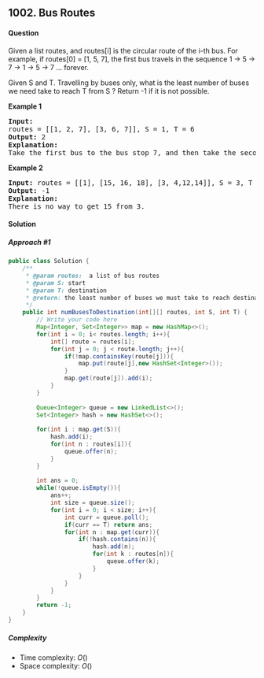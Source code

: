 ## 1002. Bus Routes
#### Question
Given a list routes, and routes[i] is the circular route of the i-th bus. For example, if routes[0] = [1, 5, 7], the first bus travels in the sequence 1 -> 5 -> 7 -> 1 -> 5 -> 7 ... forever.

Given S and T. Travelling by buses only, what is the least number of buses we need take to reach T from S ? Return -1 if it is not possible.


**Example 1**
<pre>
<b>Input:</b> 
routes = [[1, 2, 7], [3, 6, 7]], S = 1, T = 6
<b>Output:</b> 2
<b>Explanation:</b>
Take the first bus to the bus stop 7, and then take the second bus to 6.
</pre>

**Example 2**
<pre>
<b>Input:</b> routes = [[1], [15, 16, 18], [3, 4,12,14]], S = 3, T = 15
<b>Output:</b> -1
<b>Explanation:</b>
There is no way to get 15 from 3.
</pre>

#### Solution
##### Approach #1

```java
public class Solution {
    /**
     * @param routes:  a list of bus routes
     * @param S: start
     * @param T: destination
     * @return: the least number of buses we must take to reach destination
     */
    public int numBusesToDestination(int[][] routes, int S, int T) {
        // Write your code here
        Map<Integer, Set<Integer>> map = new HashMap<>();
        for(int i = 0; i< routes.length; i++){
            int[] route = routes[i];
            for(int j = 0; j < route.length; j++){
                if(!map.containsKey(route[j])){
                    map.put(route[j],new HashSet<Integer>());
                }
                map.get(route[j]).add(i);
            }
        }
        
        Queue<Integer> queue = new LinkedList<>();
        Set<Integer> hash = new HashSet<>();
        
        for(int i : map.get(S)){
            hash.add(i);
            for(int n : routes[i]){
                queue.offer(n);
            }
        }
        
        int ans = 0;
        while(!queue.isEmpty()){
            ans++;
            int size = queue.size();
            for(int i = 0; i < size; i++){
                int curr = queue.poll();
                if(curr == T) return ans;
                for(int n : map.get(curr)){
                    if(!hash.contains(n)){
                        hash.add(n);
                        for(int k : routes[n]){
                            queue.offer(k);
                        }
                    }
                }
            }
        }
        return -1;
    }
}
```
##### Complexity

* Time complexity: $O()$
* Space complexity: $O()$